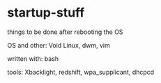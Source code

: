 # startup-stuff
things to be done after rebooting the OS

OS and other: Void Linux, dwm, vim  

written with: bash

tools: Xbacklight, redshift, wpa_supplicant, dhcpcd
